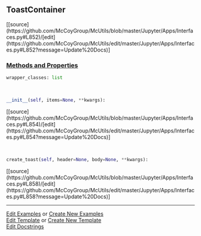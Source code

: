 ## <a id="McUtils.Jupyter.Apps.Interfaces.ToastContainer">ToastContainer</a> 
<div class="docs-source-link" markdown="1">
[[source](https://github.com/McCoyGroup/McUtils/blob/master/Jupyter/Apps/Interfaces.py#L852)/[edit](https://github.com/McCoyGroup/McUtils/edit/master/Jupyter/Apps/Interfaces.py#L852?message=Update%20Docs)]
</div>



<div class="collapsible-section">
 <div class="collapsible-section collapsible-section-header" markdown="1">
 
### <a class="collapse-link" data-toggle="collapse" href="#methods">Methods and Properties</a> <a class="float-right" data-toggle="collapse" href="#methods"><i class="fa fa-chevron-down"></i></a>

 </div>
 <div class="collapsible-section collapsible-section-body collapse" id="methods" markdown="1">

```python
wrapper_classes: list
```
<a id="McUtils.Jupyter.Apps.Interfaces.ToastContainer.__init__" class="docs-object-method">&nbsp;</a> 
```python
__init__(self, items=None, **kwargs): 
```
<div class="docs-source-link" markdown="1">
[[source](https://github.com/McCoyGroup/McUtils/blob/master/Jupyter/Apps/Interfaces.py#L854)/[edit](https://github.com/McCoyGroup/McUtils/edit/master/Jupyter/Apps/Interfaces.py#L854?message=Update%20Docs)]
</div>

<a id="McUtils.Jupyter.Apps.Interfaces.ToastContainer.create_toast" class="docs-object-method">&nbsp;</a> 
```python
create_toast(self, header=None, body=None, **kwargs): 
```
<div class="docs-source-link" markdown="1">
[[source](https://github.com/McCoyGroup/McUtils/blob/master/Jupyter/Apps/Interfaces.py#L858)/[edit](https://github.com/McCoyGroup/McUtils/edit/master/Jupyter/Apps/Interfaces.py#L858?message=Update%20Docs)]
</div>

 </div>
</div>




___

[Edit Examples](https://github.com/McCoyGroup/McUtils/edit/gh-pages/ci/examples/McUtils/Jupyter/Apps/Interfaces/ToastContainer.md) or 
[Create New Examples](https://github.com/McCoyGroup/McUtils/new/gh-pages/?filename=ci/examples/McUtils/Jupyter/Apps/Interfaces/ToastContainer.md) <br/>
[Edit Template](https://github.com/McCoyGroup/McUtils/edit/gh-pages/ci/docs/McUtils/Jupyter/Apps/Interfaces/ToastContainer.md) or 
[Create New Template](https://github.com/McCoyGroup/McUtils/new/gh-pages/?filename=ci/docs/templates/McUtils/Jupyter/Apps/Interfaces/ToastContainer.md) <br/>
[Edit Docstrings](https://github.com/McCoyGroup/McUtils/edit/master/Jupyter/Apps/Interfaces.py#L852?message=Update%20Docs)